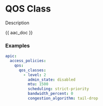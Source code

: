 # QOS Class

Description

{{ aac_doc }}
### Examples

```yaml
apic:
  access_policies:
    qos:
      qos_classes:
        - level: 2
          admin_state: disabled
          mtu: 1500
          scheduling: strict-priority
          bandwidth_percent: 0
          congestion_algorithm: tail-drop
```
